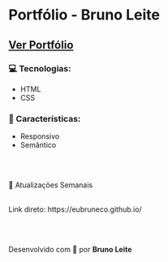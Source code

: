 <h1>Portfólio - Bruno Leite</h1>
<h2><a href="https://eubruneco.github.io/">Ver Portfólio</a></h2>

<h3>💻 Tecnologias:</h3>
<ul>
<li>HTML</li>
<li>CSS</li>

</ul>

<h3>🧬 Características:</h3>
<ul>
<li>Responsivo</li>
<li>Semântico</li>
</ul>
<br>
<br>

<p>📅 Atualizações Semanais</a>
<br>
<br>
<p>Link direto: https://eubruneco.github.io/</p>

<br>
<br>

<p>Desenvolvido com 💜 por <strong>Bruno Leite</strong></p>

